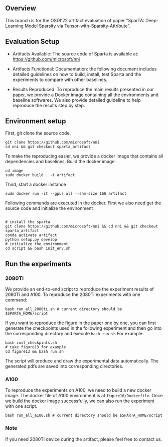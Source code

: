 
## Overview
This branch is for the OSDI'22 artifact evaluation of paper "SparTA: Deep-Learning Model Sparsity via Tensor-with-Sparsity-Attribute". 


## Evaluation Setup
* Artifacts Available:
The source code of Sparta is available at: https://github.com/microsoft/nni

* Artifacts Functional:
Documentation: the following document includes detailed guidelines on how to build, install, test Sparta and the experiments to compare with other baselines.

* Results Reproduced:
To reproduce the main results presented in our paper, we provide a Docker image containing all the environments and baseline softwares. We also provide detailed guideline to help reproduce the results step by step.


## Environment setup
First, git clone the source code.
```
git clone https://github.com/microsoft/nni
cd nni && git checkout sparta_artifact
```
To make the reproducing easier, we provide a docker image that contains all dependencies and baselines. Build the docker image:
```
cd image
sudo docker build . -t artifact
```
Third, start a docker instance
```
sudo docker run -it --gpus all --shm-size 16G artifact
```
Following commands are executed in the docker.
First we also need get the source code and initialize the environment
```

# install the sparta
git clone https://github.com/microsoft/nni && cd nni && git checkout sparta_artifact
conda activate artifact
python setup.py develop
# initialize the environment
cd script && bash init_env.sh
```
## Run the experiments
### 2080Ti
We provide an end-to-end script to reproduce the experiment results of 2080Ti and A100. To reproduce the 2080Ti experiments with one command:
```
bash run_all_2080ti.sh # current directory should be $SPARTA_HOME/script
```
If you want to reproduce the figure in the paper one by one, you can first generate the checkpoints used in the following experiment and then go into the corresponding directory and execute `bash run.sh`
For example:
```
bash init_checkpints.sh
# take figure13 for example
cd figure13 && bash run.sh
```
The script will produce and draw the experimental data automatically. The generated pdfs are saved into corresponding directories.


### A100
To reproduce the experiments on A100, we need to build a new docker image. The docker file of A100 environment is at `figure16/Dockerfile`. Once we build the docker image successfully, we
can also run the experiment with one script.
```
bash run_all_a100.sh # current directory should be $SPARTA_HOME/script
```


### Note
If you need 2080Ti device during the artifact, please feel free to contact us.